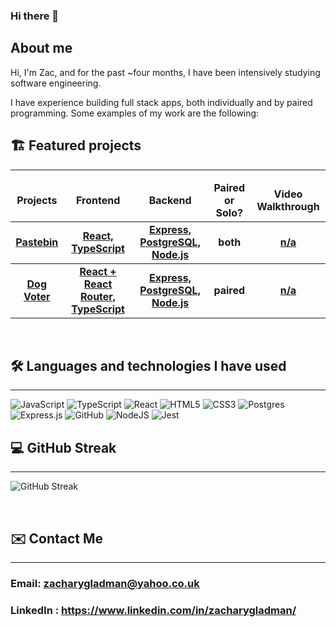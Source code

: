 ### Hi there 👋

## About me

Hi, I'm Zac, and for the past ~four months, I have been intensively studying software engineering.

I have experience building full stack apps, both individually and by paired programming. Some examples of my work are the following:

## 🏗️ Featured projects
<hr>

<table>
  <thead align="center">
    <tr border: none;>
      <td><b>Projects</b></td>
      <td><b>Frontend</b></td>
      <td><b>Backend</b></td>
      <td><b>Paired or Solo?</b></td>
      <td><b>Video Walkthrough</b></td>
      <!--<td><b>Documentation</b></td>-->
    </tr>
  </thead>
  <tbody>
   <tbody align="center">
    <tr>
      <td><a href="https://zacs-pastebin.netlify.app/" target="_blank"><b>Pastebin<b></a></td>
      <td><a href="https://github.com/ZacGladman/pastebin-frontend"><b>React, TypeScript</b></a></td>
      <td><a href="https://github.com/ZacGladman/pastebin-backend"><b>Express, PostgreSQL, Node.js</b></a></td>
      <td><b>both</b></td>
      <td><a href="" target="_blank"><b>n/a<b></a></td>
    </tr>
  </tbody>
  <tbody align="center">
    <tr>
      <td><a href="https://djz-dog-voting.netlify.app/" target="_blank"><b>Dog Voter<b></a></td>
      <td><a href=https://github.com/jodadoj/dog-voting-frontend><b>React + React Router, TypeScript</b></a></td>
      <td><a href="https://github.com/ZacGladman/dog-voting-app-backend"><b>Express, PostgreSQL, Node.js</b></a></td>
      <td><b>paired</b></td>
      <td><a href="" target="_blank"><b>n/a<b></a></td>
    </tr>
</table>
<br/>
        

## 🛠️ Languages and technologies I have used
<hr>

![JavaScript](https://img.shields.io/badge/javascript-%23323330.svg?style=for-the-badge&logo=javascript&logoColor=%23F7DF1E)
![TypeScript](https://img.shields.io/badge/typescript-%23007ACC.svg?style=for-the-badge&logo=typescript&logoColor=white)
![React](https://img.shields.io/badge/react-%2320232a.svg?style=for-the-badge&logo=react&logoColor=%2361DAFB)
![HTML5](https://img.shields.io/badge/html5-%23E34F26.svg?style=for-the-badge&logo=html5&logoColor=white)
![CSS3](https://img.shields.io/badge/css3-%231572B6.svg?style=for-the-badge&logo=css3&logoColor=white)
![Postgres](https://img.shields.io/badge/postgres-%23316192.svg?style=for-the-badge&logo=postgresql&logoColor=white)
![Express.js](https://img.shields.io/badge/express.js-%23404d59.svg?style=for-the-badge&logo=express&logoColor=%2361DAFB)
![GitHub](https://img.shields.io/badge/github-%23121011.svg?style=for-the-badge&logo=github&logoColor=white)
![NodeJS](https://img.shields.io/badge/node.js-6DA55F?style=for-the-badge&logo=node.js&logoColor=white)
![Jest](https://img.shields.io/badge/-jest-%23C21325?style=for-the-badge&logo=jest&logoColor=white)
<br/>
        
        

## 💻 GitHub Streak

<hr>

![GitHub Streak](https://streak-stats.demolab.com/?user=ZacGladman&theme=midnight-purple)

<br/>
        
## ✉️ Contact Me
<hr>

### Email: zacharygladman@yahoo.co.uk
### LinkedIn : <a href= "https://www.linkedin.com/in/zacharygladman/"> https://www.linkedin.com/in/zacharygladman/ </a>
